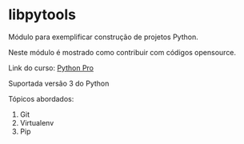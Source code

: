 # libpytools
Módulo para exemplificar construção de projetos Python.

Neste módulo é mostrado como contribuir com códigos opensource.

Link do curso: [Python Pro](http://python.pro.br/)

Suportada versão 3 do Python

Tópicos abordados:

1. Git
2. Virtualenv
3. Pip

